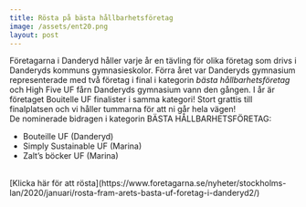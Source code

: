 ```yaml
---
title: Rösta på bästa hållbarhetsföretag
image: /assets/ent20.png
layout: post
---
```

Företagarna i Danderyd håller varje år en tävling för olika företag som drivs i Danderyds kommuns gymnasieskolor.
Förra året var Danderyds gymnasium representerade med två företag i final i kategorin <i>bästa hållbarhetsföretag</i> och High Five UF fårn Danderyds gymnasium vann den gången. 
I år är företaget Bouitelle UF finalister i samma kategori! Stort grattis till finalplatsen och vi håller tummarna för att ni går hela vägen!
<br>
De nominerade bidragen i kategorin BÄSTA HÅLLBARHETSFÖRETAG:
<br>
- Bouteille UF (Danderyd)
- Simply Sustainable UF (Marina)
- Zalt’s böcker UF (Marina)
<br>
[Klicka här för att rösta](https://www.foretagarna.se/nyheter/stockholms-lan/2020/januari/rosta-fram-arets-basta-uf-foretag-i-danderyd2/)
